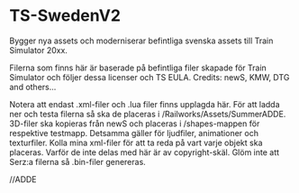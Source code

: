 # TS-SwedenV2
Bygger nya assets och moderniserar befintliga svenska assets till Train Simulator 20xx.

Filerna som finns här är baserade på befintliga filer skapade för Train Simulator och följer dessa licenser och TS EULA.
Credits: newS, KMW, DTG and others...

Notera att endast .xml-filer och .lua filer finns upplagda här. För att ladda ner och testa filerna så ska de placeras i /Railworks/Assets/SummerADDE. 3D-filer ska kopieras från newS och placeras i /shapes-mappen för respektive testmapp. Detsamma gäller för ljudfiler, animationer och texturfiler. Kolla mina xml-filer för att ta reda på vart varje objekt ska placeras. Varför de inte delas med här är av copyright-skäl. Glöm inte att Serz:a filerna så .bin-filer genereras.

//ADDE
